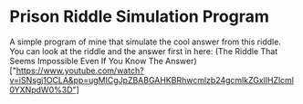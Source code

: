 # Prison Riddle Simulation Program
A simple program of mine that simulate the cool answer from this riddle. You can look at the riddle and the answer first in here: (The Riddle That Seems Impossible Even If You Know The Answer)["https://www.youtube.com/watch?v=iSNsgj1OCLA&pp=ugMICgJpZBABGAHKBRhwcmlzb24gcmlkZGxlIHZlcml0YXNpdW0%3D"]